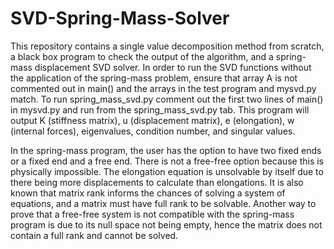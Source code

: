 # SVD-Spring-Mass-Solver
This repository contains a single value decomposition method from scratch, a black box program to check the output of the algorithm, and a spring-mass displacement SVD solver. 
In order to run the SVD functions without the application of the spring-mass problem, ensure that array A is not commented out in main() and the arrays in the test program and mysvd.py match. 
To run spring_mass_svd.py comment out the first two lines of main() in mysvd.py and run from the spring_mass_svd.py tab. This program will output K (stiffness matrix), u (displacement matrix), e (elongation),
w (internal forces), eigenvalues, condition number, and singular values. 


In the spring-mass program, the user has the option to have two fixed ends or a fixed end and a free end. There is not a free-free option because this is physically impossible. The elongation equation is unsolvable by itself due to there being more displacements to calculate than elongations. It is also known that matrix rank informs the chances of solving a system of equations, and a matrix must have full rank to be solvable.
Another way to prove that a free-free system is not compatible with the spring-mass program is due to its null space not being empty, hence the matrix does not contain a full rank and cannot be solved. 

